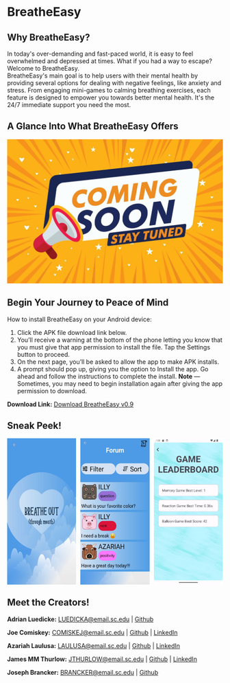 # BreatheEasy

## Why BreatheEasy?
In today's over-demanding and fast-paced world, it is easy to feel overwhelmed and depressed at times. What if you had a way to escape? Welcome to BreatheEasy.\
BreatheEasy's main goal is to help users with their mental health by providing several options for dealing with negative feelings, like anxiety and stress. From engaging mini-games to calming breathing exercises, each feature is designed to empower you towards better mental health. It's the 24/7 immediate support you need the most.

## A Glance Into What BreatheEasy Offers
![Demo Video](comingsoon.jpeg)

## Begin Your Journey to Peace of Mind 
How to install BreatheEasy on your Android device:
1. Click the APK file download link below.
2. You’ll receive a warning at the bottom of the phone letting you know that you must give that app permission to install the file. Tap the Settings button to proceed.
3. On the next page, you’ll be asked to allow the app to make APK installs.
4. A prompt should pop up, giving you the option to Install the app. Go ahead and follow the instructions to complete the install.
**Note** — Sometimes, you may need to begin installation again after giving the app permission to download.

**Download Link:** [Download BreatheEasy v0.9](https://github.com/SCCapstone/Garp/releases/download/v0.9/app-debug.apk)

## Sneak Peek!
<div style="display:flex; justify-content:space-between;">
  <img src="breathess.jpg" alt="Screenshot 1" style="width: 32%; margin-right: 2%;">
  <img src="forumss.jpg" alt="Screenshot 2" style="width: 32%; margin-right: 2%;">
  <img src="leaderboardss.png" alt="Screenshot 3" style="width: 32%;">
</div>

## Meet the Creators!
**Adrian Luedicke:** LUEDICKA@email.sc.edu \| [Github](https://github.com/ALuedicke)

**Joe Comiskey:** COMISKEJ@email.sc.edu \| [Github](https://github.com/joecomisk11) \| [LinkedIn](https://www.linkedin.com/in/joe-comiskey/)

**Azariah Laulusa:** LAULUSA@email.sc.edu \| [Github](https://github.com/AzariahLaulusa7) \| [LinkedIn](https://www.linkedin.com/in/azariah-laulusa-9458bb260/)

**James MM Thurlow:** JTHURLOW@email.sc.edu \| [Github](https://github.com/james-thurlow) \| [LinkedIn](https://www.linkedin.com/in/jamesthurlow2001/)

**Joseph Brancker:** BRANCKER@email.sc.edu \| [Github](https://github.com/josephbrancker)
